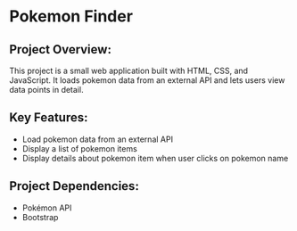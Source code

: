 # Pokemon Finder 

## Project Overview:

This project is a small web application built with HTML, CSS, and JavaScript. It loads pokemon data from an external API and lets users view data points in detail.

## Key Features: 

- Load pokemon data from an external API
- Display a list of pokemon items
- Display details about pokemon item when user clicks on pokemon name

## Project Dependencies: 

- Pokémon API
- Bootstrap